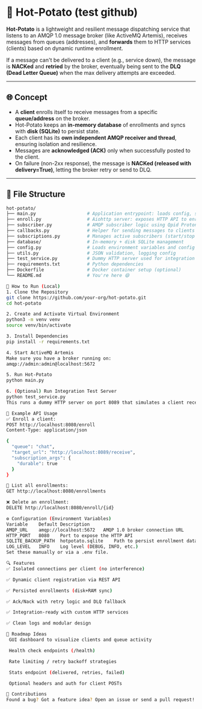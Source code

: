 # 🥔 Hot-Potato (test github)

**Hot-Potato** is a lightweight and resilient message dispatching service that listens to an AMQP 1.0 message broker (like ActiveMQ Artemis), receives messages from queues (addresses), and **forwards** them to HTTP services (clients) based on dynamic runtime enrollment.

If a message can't be delivered to a client (e.g., service down), the message is **NACKed** and **retried** by the broker, eventually being sent to the **DLQ (Dead Letter Queue)** when the max delivery attempts are exceeded.

---

## 🌐 Concept

- A **client** enrolls itself to receive messages from a specific **queue/address** on the broker.
- Hot-Potato keeps an **in-memory database** of enrollments and syncs with **disk (SQLite)** to persist state.
- Each client has its **own independent AMQP receiver and thread**, ensuring isolation and resilience.
- Messages are **acknowledged (ACK)** only when successfully posted to the client.
- On failure (non-2xx response), the message is **NACKed (released with delivery=True)**, letting the broker retry or send to DLQ.

---

## 📁 File Structure

```bash
hot-potato/
├── main.py                   # Application entrypoint: loads config, starts HTTP server and subscribers
├── enroll.py                 # Aiohttp server: exposes HTTP API to enroll, list, delete clients
├── subscriber.py             # AMQP subscriber logic using Qpid Proton
├── callbacks.py              # Helper for sending messages to clients over HTTP
├── subscriptions.py          # Manages active subscribers (start/stop logic)
├── database/                 # In-memory + disk SQLite management
├── config.py                 # Loads environment variables and config
├── utils.py                  # JSON validation, logging config
├── test_service.py           # Dummy HTTP server used for integration testing (port 8089)
├── requirements.txt          # Python dependencies
├── Dockerfile                # Docker container setup (optional)
└── README.md                 # You're here 😄

🚀 How to Run (Local)
1. Clone the Repository
git clone https://github.com/your-org/hot-potato.git
cd hot-potato

2. Create and Activate Virtual Environment
python3 -m venv venv
source venv/bin/activate

3. Install Dependencies
pip install -r requirements.txt

4. Start ActiveMQ Artemis
Make sure you have a broker running on:
amqp://admin:admin@localhost:5672

5. Run Hot-Potato
python main.py

6. (Optional) Run Integration Test Server
python test_service.py
This runs a dummy HTTP server on port 8089 that simulates a client receiving messages.

🧪 Example API Usage
✅ Enroll a client:
POST http://localhost:8080/enroll
Content-Type: application/json

{
  "queue": "chat",
  "target_url": "http://localhost:8089/receive",
  "subscription_args": {
    "durable": true
  }
}

📜 List all enrollments:
GET http://localhost:8080/enrollments

❌ Delete an enrollment:
DELETE http://localhost:8080/enroll/{id}

⚙️ Configuration (Environment Variables)
Variable	Default	Description
AMQP_URL	amqp://localhost:5672	AMQP 1.0 broker connection URL
HTTP_PORT	8080	Port to expose the HTTP API
SQLITE_BACKUP_PATH	hotpotato.sqlite	Path to persist enrollment data
LOG_LEVEL	INFO	Log level (DEBUG, INFO, etc.)
Set these manually or via a .env file.

🔍 Features
✅ Isolated connections per client (no interference)

✅ Dynamic client registration via REST API

✅ Persisted enrollments (disk+RAM sync)

✅ Ack/Nack with retry logic and DLQ fallback

✅ Integration-ready with custom HTTP services

✅ Clean logs and modular design

🔧 Roadmap Ideas
 GUI dashboard to visualize clients and queue activity

 Health check endpoints (/health)

 Rate limiting / retry backoff strategies

 Stats endpoint (delivered, retries, failed)

 Optional headers and auth for client POSTs

🤝 Contributions
Found a bug? Got a feature idea? Open an issue or send a pull request!


